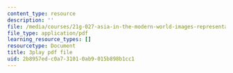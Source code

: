 ```yaml
---
content_type: resource
description: ''
file: /media/courses/21g-027-asia-in-the-modern-world-images-representations-fall-2016/2b8957edc0a731010ab9015b898b1cc1_klubJGAZDOI.pdf
file_type: application/pdf
learning_resource_types: []
resourcetype: Document
title: 3play pdf file
uid: 2b8957ed-c0a7-3101-0ab9-015b898b1cc1
---
```

